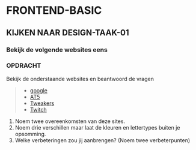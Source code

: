 # FRONTEND-BASIC

## KIJKEN NAAR DESIGN-TAAK-01

### Bekijk de volgende websites eens

### OPDRACHT

Bekijk de onderstaande websites en beantwoord de vragen

> - [google](https://www.google.com/)
> - [AT5](https://www.at5.nl/)
> - [Tweakers](https://tweakers.net/)
> - [Twitch](https://www.twitch.tv/)

1. Noem twee overeenkomsten van deze sites.
2. Noem drie verschillen maar laat de kleuren en lettertypes buiten je opsomming.
3. Welke verbeteringen zou jij aanbrengen? (Noem twee verbeterpunten)
